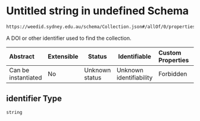 # Untitled string in undefined Schema

```txt
https://weedid.sydney.edu.au/schema/Collection.json#/allOf/0/properties/identifier
```

A DOI or other identifier used to find the collection.


| Abstract            | Extensible | Status         | Identifiable            | Custom Properties | Additional Properties | Access Restrictions | Defined In                                                                        |
| :------------------ | ---------- | -------------- | ----------------------- | :---------------- | --------------------- | ------------------- | --------------------------------------------------------------------------------- |
| Can be instantiated | No         | Unknown status | Unknown identifiability | Forbidden         | Allowed               | none                | [Collection.schema.json\*](out/out/Collection.schema.json "open original schema") |

## identifier Type

`string`
